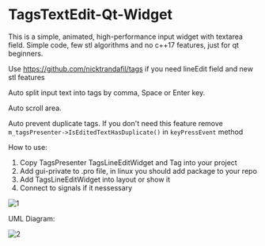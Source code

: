 # TagsTextEdit-Qt-Widget

This is a simple, animated, high-performance input widget with textarea field. Simple code, few stl algorithms and no c++17 features, just for qt beginners.

Use https://github.com/nicktrandafil/tags if you need lineEdit field and new stl features

Auto split input text into tags by comma, Space or Enter key. 

Auto scroll area.

Auto prevent duplicate tags. If you don't need this feature remove `m_tagsPresenter->IsEditedTextHasDuplicate()` in `keyPressEvent` method

How to use:

1. Copy TagsPresenter TagsLineEditWidget and Tag into your project
2. Add gui-private to .pro file, in linux you should add package to your repo
3. Add TagsLineEditWidget into layout or show it
4. Connect to signals if it nessessary

![1](.//images//1.gif)

UML Diagram:

![2](.//images//uml.png)
